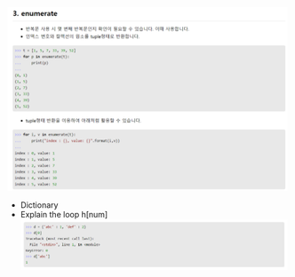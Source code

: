 
![enumerate](/image/enumerate.png)
<br/>
- Dictionary
- Explain the loop h[num] 
![dictionary](/image/dictionary.png)